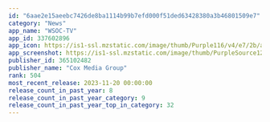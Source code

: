 ```yaml
---
id: "6aae2e15aeebc7426de8ba1114b99b7efd000f51ded63428380a3b46801509e7"
category: "News"
app_name: "WSOC-TV"
app_id: 337602896
app_icon: https://is1-ssl.mzstatic.com/image/thumb/Purple116/v4/e7/2b/a1/e72ba1ce-e787-8069-7ea3-528b9b8f400b/AppIcon-1x_U007emarketing-0-7-0-85-220.png/1024x1024bb.png
app_screenshot: https://is1-ssl.mzstatic.com/image/thumb/PurpleSource124/v4/a4/91/77/a491770f-b526-bfb4-3741-ae8d1b6d688b/99829c57-0154-4572-9e11-73bf4494c1a9_WSOC-6.5_1.png/1242x2688bb.png
publisher_id: 365102482
publisher_name: "Cox Media Group"
rank: 504
most_recent_release: 2023-11-20 00:00:00
release_count_in_past_year: 8
release_count_in_past_year_category: 9
release_count_in_past_year_top_in_category: 32
---
```

